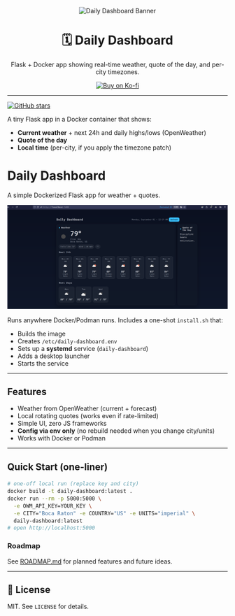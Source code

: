 <p align="center">
  <img src="https://raw.githubusercontent.com/gusinfosec/daily-dashboard/main/assets/daily-dashboard-banner.png" alt="Daily Dashboard Banner" />
</p>

<h1 align="center">🗓️ Daily Dashboard</h1>

<p align="center">Flask + Docker app showing real-time weather, quote of the day, and per-city timezones.</p>

<p align="center">
  <a href="https://ko-fi.com/s/507501790f">
    <img src="https://raw.githubusercontent.com/gusinfosec/daily-dashboard/main/assets/daily-dashboard-logo-coffee.png" height="60" alt="Buy on Ko-fi" />
  </a>
</p>

---

[![GitHub stars](https://img.shields.io/github/stars/gusinfosec/n8n-clamav-sentinel?style=social)](https://github.com/gusinfosec/n8n-clamav-sentinel/stargazers)


A tiny Flask app in a Docker container that shows:
- **Current weather** + next 24h and daily highs/lows (OpenWeather)
- **Quote of the day**
- **Local time** (per-city, if you apply the timezone patch)

# Daily Dashboard

A simple Dockerized Flask app for weather + quotes.

![Screenshot of Daily Dashboard](docs/screenshot.png)

Runs anywhere Docker/Podman runs. Includes a one-shot `install.sh` that:
- Builds the image
- Creates `/etc/daily-dashboard.env`
- Sets up a **systemd** service (`daily-dashboard`)
- Adds a desktop launcher
- Starts the service

---

## Features

- Weather from OpenWeather (current + forecast)
- Local rotating quotes (works even if rate-limited)
- Simple UI, zero JS frameworks
- **Config via env only** (no rebuild needed when you change city/units)
- Works with Docker or Podman

---

## Quick Start (one-liner)

```bash
# one-off local run (replace key and city)
docker build -t daily-dashboard:latest .
docker run --rm -p 5000:5000 \
  -e OWM_API_KEY=YOUR_KEY \
  -e CITY="Boca Raton" -e COUNTRY="US" -e UNITS="imperial" \
  daily-dashboard:latest
# open http://localhost:5000

```

### Roadmap
See [ROADMAP.md](ROADMAP.md) for planned features and future ideas.

---

## 📝 License

MIT. See `LICENSE` for details.
